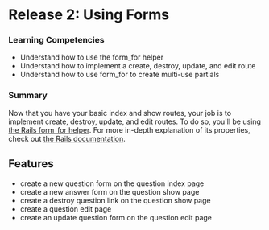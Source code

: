 # Release 2: Using Forms

### Learning Competencies

- Understand how to use the form_for helper
- Understand how to implement a create, destroy, update, and edit route
- Understand how to use form_for to create multi-use partials

### Summary

Now that you have your basic index and show routes, your job is to implement create, destroy, update, and edit routes. To do so, you'll be using [the Rails form_for helper](http://guides.rubyonrails.org/form_helpers.html). For more in-depth explanation of its properties, check out [the Rails documentation](http://api.rubyonrails.org/classes/ActionView/Helpers/FormHelper.html).

## Features

- create a new question form on the question index page
- create a new answer form on the question show page
- create a destroy question link on the question show page
- create a question edit page
- create an update question form on the question edit page
